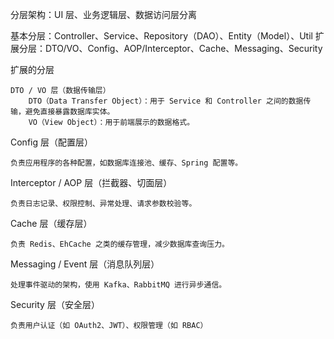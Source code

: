 

分层架构：UI 层、业务逻辑层、数据访问层分离



基本分层：Controller、Service、Repository（DAO）、Entity（Model）、Util
扩展分层：DTO/VO、Config、AOP/Interceptor、Cache、Messaging、Security


扩展的分层

    DTO / VO 层（数据传输层）
        DTO（Data Transfer Object）：用于 Service 和 Controller 之间的数据传输，避免直接暴露数据库实体。
        VO（View Object）：用于前端展示的数据格式。



Config 层（配置层）

    负责应用程序的各种配置，如数据库连接池、缓存、Spring 配置等。


Interceptor / AOP 层（拦截器、切面层）

    负责日志记录、权限控制、异常处理、请求参数校验等。


Cache 层（缓存层）

    负责 Redis、EhCache 之类的缓存管理，减少数据库查询压力。


Messaging / Event 层（消息队列层）

    处理事件驱动的架构，使用 Kafka、RabbitMQ 进行异步通信。


Security 层（安全层）

    负责用户认证（如 OAuth2、JWT）、权限管理（如 RBAC）
